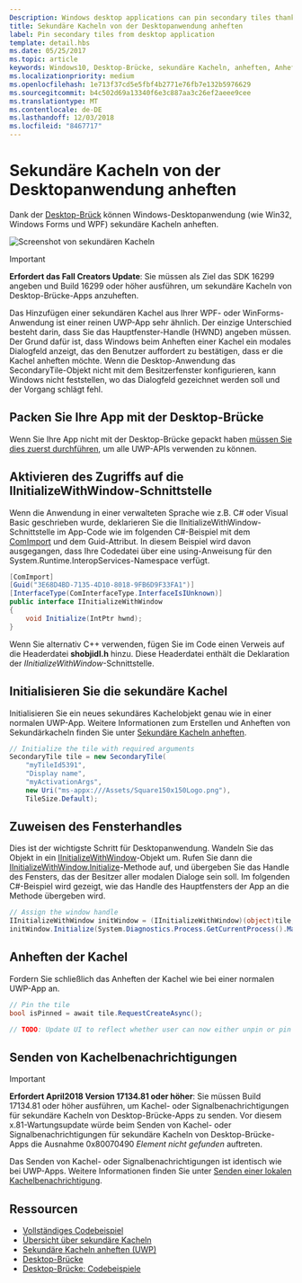 ```yaml
---
Description: Windows desktop applications can pin secondary tiles thanks to the Desktop Bridge!
title: Sekundäre Kacheln von der Desktopanwendung anheften
label: Pin secondary tiles from desktop application
template: detail.hbs
ms.date: 05/25/2017
ms.topic: article
keywords: Windows10, Desktop-Brücke, sekundäre Kacheln, anheften, Anheften, Schnellstart, Codebeispiel, Beispiel, Sekundärkachel, Desktopanwendung, Win32, Winforms, WPF
ms.localizationpriority: medium
ms.openlocfilehash: 1e713f37cd5e5fbf4b2771e76fb7e132b5976629
ms.sourcegitcommit: b4c502d69a13340f6e3c887aa3c26ef2aeee9cee
ms.translationtype: MT
ms.contentlocale: de-DE
ms.lasthandoff: 12/03/2018
ms.locfileid: "8467717"
---
```

# <a name="pin-secondary-tiles-from-desktop-application"></a>Sekundäre Kacheln von der Desktopanwendung anheften


Dank der [Desktop-Brück](https://developer.microsoft.com/windows/bridges/desktop) können Windows-Desktopanwendung (wie Win32, Windows Forms und WPF) sekundäre Kacheln anheften.

![Screenshot von sekundären Kacheln](images/secondarytiles.png)

> [!IMPORTANT]
> **Erfordert das Fall Creators Update**: Sie müssen als Ziel das SDK 16299 angeben und Build 16299 oder höher ausführen, um sekundäre Kacheln von Desktop-Brücke-Apps anzuheften.

Das Hinzufügen einer sekundären Kachel aus Ihrer WPF- oder WinForms-Anwendung ist einer reinen UWP-App sehr ähnlich. Der einzige Unterschied besteht darin, dass Sie das Hauptfenster-Handle (HWND) angeben müssen. Der Grund dafür ist, dass Windows beim Anheften einer Kachel ein modales Dialogfeld anzeigt, das den Benutzer auffordert zu bestätigen, dass er die Kachel anheften möchte. Wenn die Desktop-Anwendung das SecondaryTile-Objekt nicht mit dem Besitzerfenster konfigurieren, kann Windows nicht feststellen, wo das Dialogfeld gezeichnet werden soll und der Vorgang schlägt fehl.


## <a name="package-your-app-with-desktop-bridge"></a>Packen Sie Ihre App mit der Desktop-Brücke

Wenn Sie Ihre App nicht mit der Desktop-Brücke gepackt haben [müssen Sie dies zuerst durchführen](https://docs.microsoft.com/windows/uwp/porting/desktop-to-uwp-root), um alle UWP-APIs verwenden zu können.


## <a name="enable-access-to-iinitializewithwindow-interface"></a>Aktivieren des Zugriffs auf die IInitializeWithWindow-Schnittstelle

Wenn die Anwendung in einer verwalteten Sprache wie z.B. C# oder Visual Basic geschrieben wurde, deklarieren Sie die IInitializeWithWindow-Schnittstelle im App-Code wie im folgenden C#-Beispiel mit dem [ComImport](https://msdn.microsoft.com/library/system.runtime.interopservices.comimportattribute.aspx) und dem Guid-Attribut. In diesem Beispiel wird davon ausgegangen, dass Ihre Codedatei über eine using-Anweisung für den System.Runtime.InteropServices-Namespace verfügt.

```csharp
[ComImport]
[Guid("3E68D4BD-7135-4D10-8018-9FB6D9F33FA1")]
[InterfaceType(ComInterfaceType.InterfaceIsIUnknown)]
public interface IInitializeWithWindow
{
    void Initialize(IntPtr hwnd);
}
```

Wenn Sie alternativ C++ verwenden, fügen Sie im Code einen Verweis auf die Headerdatei **shobjidl.h** hinzu. Diese Headerdatei enthält die Deklaration der *IInitializeWithWindow*-Schnittstelle.


## <a name="initialize-the-secondary-tile"></a>Initialisieren Sie die sekundäre Kachel

Initialisieren Sie ein neues sekundäres Kachelobjekt genau wie in einer normalen UWP-App. Weitere Informationen zum Erstellen und Anheften von Sekundärkacheln finden Sie unter [Sekundäre Kacheln anheften](secondary-tiles-pinning.md).

```csharp
// Initialize the tile with required arguments
SecondaryTile tile = new SecondaryTile(
    "myTileId5391",
    "Display name",
    "myActivationArgs",
    new Uri("ms-appx:///Assets/Square150x150Logo.png"),
    TileSize.Default);
```


## <a name="assign-the-window-handle"></a>Zuweisen des Fensterhandles

Dies ist der wichtigste Schritt für Desktopanwendung. Wandeln Sie das Objekt in ein [IInitializeWithWindow](https://msdn.microsoft.com/library/windows/desktop/hh706981.aspx)-Objekt um. Rufen Sie dann die [IInitializeWithWindow.Initialize](https://msdn.microsoft.com/library/windows/desktop/hh706982.aspx)-Methode auf, und übergeben Sie das Handle des Fensters, das der Besitzer aller modalen Dialoge sein soll. Im folgenden C#-Beispiel wird gezeigt, wie das Handle des Hauptfensters der App an die Methode übergeben wird.

```csharp
// Assign the window handle
IInitializeWithWindow initWindow = (IInitializeWithWindow)(object)tile;
initWindow.Initialize(System.Diagnostics.Process.GetCurrentProcess().MainWindowHandle);
```


## <a name="pin-the-tile"></a>Anheften der Kachel

Fordern Sie schließlich das Anheften der Kachel wie bei einer normalen UWP-App an.

```csharp
// Pin the tile
bool isPinned = await tile.RequestCreateAsync();

// TODO: Update UI to reflect whether user can now either unpin or pin
```


## <a name="send-tile-notifications"></a>Senden von Kachelbenachrichtigungen

> [!IMPORTANT]
> **Erfordert April2018 Version 17134.81 oder höher**: Sie müssen Build 17134.81 oder höher ausführen, um Kachel- oder Signalbenachrichtigungen für sekundäre Kacheln von Desktop-Brücke-Apps zu senden. Vor diesem x.81-Wartungsupdate würde beim Senden von Kachel- oder Signalbenachrichtigungen für sekundäre Kacheln von Desktop-Brücke-Apps die Ausnahme 0x80070490 *Element nicht gefunden* auftreten.

Das Senden von Kachel- oder Signalbenachrichtigungen ist identisch wie bei UWP-Apps. Weitere Informationen finden Sie unter [Senden einer lokalen Kachelbenachrichtigung](sending-a-local-tile-notification.md).


## <a name="resources"></a>Ressourcen

* [Vollständiges Codebeispiel](https://github.com/Microsoft/DesktopBridgeToUWP-Samples/tree/master/Samples/SecondaryTileSample)
* [Übersicht über sekundäre Kacheln](secondary-tiles.md)
* [Sekundäre Kacheln anheften (UWP)](secondary-tiles-pinning.md)
* [Desktop-Brücke](https://developer.microsoft.com/windows/bridges/desktop)
* [Desktop-Brücke: Codebeispiele](https://github.com/Microsoft/DesktopBridgeToUWP-Samples)